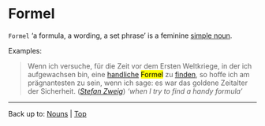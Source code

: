 # Formel

`Formel` ‘a formula, a wording, a set phrase’ is a feminine [simple noun](../../simpleNouns.md).

Examples:

> Wenn ich versuche, für die Zeit vor dem Ersten Weltkriege, in der ich aufgewachsen bin, eine [handliche](../../../adjectives/h/ha/handlich.md) <mark>Formel</mark> zu [finden](../../../verbs/f/fi/finden.md), so hoffe ich am prägnantesten zu sein, wenn ich sage: es war das goldene Zeitalter der Sicherheit. (*[Stefan Zweig](../../../texts/StefanZweig/DieWeltDerSicherheit.md)*) *‘when I try to find a handy formula’*

----

Back up to: [Nouns](../../index.md) | [Top](../../../index.md)
